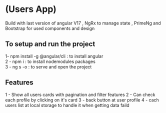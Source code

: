 # (Users App) 
Build with last version of angular V17 , NgRx to manage state , PrimeNg and Bootstrap for used components and design

## To setup and run the project
   1-  npm install -g @angular/cli    : to install angular <br>
   2 - npm i                          : to install nodemodules packages <br>
   3 - ng s -o                        : to serve and open the project <br>


## Features
 1 - Show all users cards with pagination and filter features
 2 - Can check each profile by clicking on it's card
 3 - back button at user profile
 4 - cach users list at local storage to handle it when getting data faild



